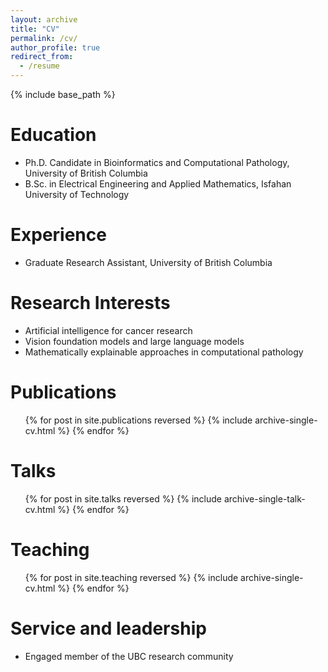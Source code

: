 ```yaml
---
layout: archive
title: "CV"
permalink: /cv/
author_profile: true
redirect_from:
  - /resume
---
```


{% include base_path %}

Education
=======
* Ph.D. Candidate in Bioinformatics and Computational Pathology, University of British Columbia
* B.Sc. in Electrical Engineering and Applied Mathematics, Isfahan University of Technology


Experience
======
* Graduate Research Assistant, University of British Columbia

Research Interests
======
* Artificial intelligence for cancer research
* Vision foundation models and large language models
* Mathematically explainable approaches in computational pathology

Publications
======
  <ul>{% for post in site.publications reversed %}
    {% include archive-single-cv.html %}
  {% endfor %}</ul>

Talks
======
  <ul>{% for post in site.talks reversed %}
    {% include archive-single-talk-cv.html  %}
  {% endfor %}</ul>

Teaching
======
  <ul>{% for post in site.teaching reversed %}
    {% include archive-single-cv.html %}
  {% endfor %}</ul>

Service and leadership
======
* Engaged member of the UBC research community
